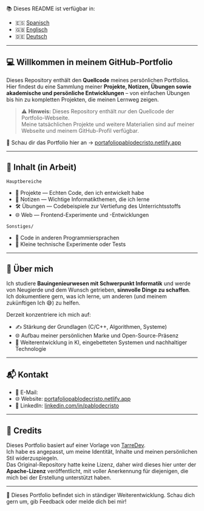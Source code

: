 📚 Dieses README ist verfügbar in:
- 🇪🇸 [Spanisch](README.es.md)
- 🇬🇧 [Englisch](README.md)
- 🇩🇪 [Deutsch](README.de.md)

---

## 💻 Willkommen in meinem GitHub-Portfolio

Dieses Repository enthält den **Quellcode** meines persönlichen Portfolios.  
Hier findest du eine Sammlung meiner **Projekte, Notizen, Übungen sowie akademische und persönliche Entwicklungen** – von einfachen Übungen bis hin zu kompletten Projekten, die meinen Lernweg zeigen.

> ⚠️ **Hinweis:** Dieses Repository enthält *nur* den Quellcode der Portfolio-Webseite.  
> Meine tatsächlichen Projekte und weitere Materialien sind auf meiner Webseite und meinem GitHub-Profil verfügbar.

🔗 Schau dir das Portfolio hier an → [portafoliopablodecristo.netlify.app](https://portafoliopablodecristo.netlify.app/)

---

## 📂 Inhalt (in Arbeit)

`Hauptbereiche`
- 🧩 Projekte — Echten Code, den ich entwickelt habe
- 📓 Notizen — Wichtige Informatikthemen, die ich lerne
- 🛠️ Übungen — Codebeispiele zur Vertiefung des Unterrichtsstoffs
- 🌐 Web — Frontend-Experimente und -Entwicklungen

`Sonstiges/`
- 🔡 Code in anderen Programmiersprachen
- 🧠 Kleine technische Experimente oder Tests

---

## 🚀 Über mich

Ich studiere **Bauingenieurwesen mit Schwerpunkt Informatik** und werde von Neugierde und dem Wunsch getrieben, **sinnvolle Dinge zu schaffen**. Ich dokumentiere gern, was ich lerne, um anderen (und meinem zukünftigen Ich 😅) zu helfen.

Derzeit konzentriere ich mich auf:
- ✍️ Stärkung der Grundlagen (C/C++, Algorithmen, Systeme)
- 🌐 Aufbau meiner persönlichen Marke und Open-Source-Präsenz
- 🤖 Weiterentwicklung in KI, eingebetteten Systemen und nachhaltiger Technologie

---

## 📬 Kontakt

- 💌 E-Mail: []()
- 🌐 Website: [portafoliopablodecristo.netlify.app](https://portafoliopablodecristo.netlify.app/)
- 🔗 LinkedIn: [linkedin.com/in/pablodecristo](https://www.linkedin.com/in/pablodecristo/)

---

## 🧾 Credits

Dieses Portfolio basiert auf einer Vorlage von [TarreDev](https://github.com/ratasi).  
Ich habe es angepasst, um meine Identität, Inhalte und meinen persönlichen Stil widerzuspiegeln.  
Das Original-Repository hatte keine Lizenz, daher wird dieses hier unter der **Apache-Lizenz** veröffentlicht, mit voller Anerkennung für diejenigen, die mich bei der Erstellung unterstützt haben.

---

🧪 Dieses Portfolio befindet sich in ständiger Weiterentwicklung. Schau dich gern um, gib Feedback oder melde dich bei mir!